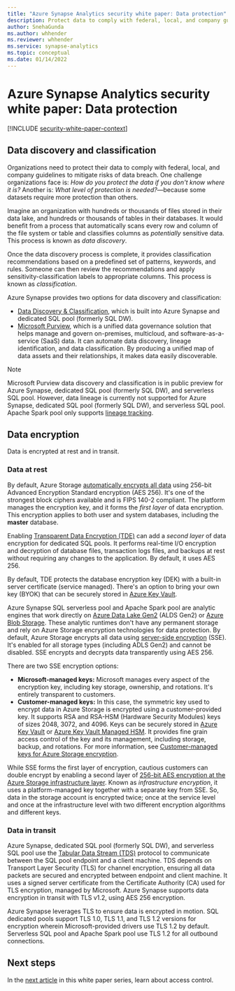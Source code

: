 ```yaml
---
title: "Azure Synapse Analytics security white paper: Data protection"
description: Protect data to comply with federal, local, and company guidelines with Azure Synapse Analytics.
author: SnehaGunda
ms.author: whhender
ms.reviewer: whhender
ms.service: synapse-analytics
ms.topic: conceptual
ms.date: 01/14/2022
---
```


# Azure Synapse Analytics security white paper: Data protection

[!INCLUDE [security-white-paper-context](includes/security-white-paper-context.md)]

## Data discovery and classification

Organizations need to protect their data to comply with federal, local, and company guidelines to mitigate risks of data breach. One challenge organizations face is: *How do you protect the data if you don't know where it is?* Another is: *What level of protection is needed?*—because some datasets require more protection than others.

Imagine an organization with hundreds or thousands of files stored in their data lake, and hundreds or thousands of tables in their databases. It would benefit from a process that automatically scans every row and column of the file system or table and classifies columns as *potentially* sensitive data. This process is known as *data discovery*.

Once the data discovery process is complete, it provides classification recommendations based on a predefined set of patterns, keywords, and rules. Someone can then review the recommendations and apply sensitivity-classification labels to appropriate columns. This process is known as *classification*.

Azure Synapse provides two options for data discovery and classification:

- [Data Discovery & Classification](/azure/azure-sql/database/data-discovery-and-classification-overview), which is built into Azure Synapse and dedicated SQL pool (formerly SQL DW).
- [Microsoft Purview](https://azure.microsoft.com/services/purview/), which is a unified data governance solution that helps manage and govern on-premises, multicloud, and software-as-a-service (SaaS) data. It can automate data discovery, lineage identification, and data classification. By producing a unified map of data assets and their relationships, it makes data easily discoverable.

> [!NOTE]
> Microsoft Purview data discovery and classification is in public preview for Azure Synapse, dedicated SQL pool (formerly SQL DW), and serverless SQL pool. However, data lineage is currently not supported for Azure Synapse, dedicated SQL pool (formerly SQL DW), and serverless SQL pool. Apache Spark pool only supports [lineage tracking](../../purview/how-to-lineage-spark-atlas-connector.md).

## Data encryption

Data is encrypted at rest and in transit.

### Data at rest

By default, Azure Storage [automatically encrypts all data](../../storage/common/storage-service-encryption.md) using 256-bit Advanced Encryption Standard encryption (AES 256). It's one of the strongest block ciphers available and is FIPS 140-2 compliant. The platform manages the encryption key, and it forms the *first layer* of data encryption. This encryption applies to both user and system databases, including the **master** database.

Enabling [Transparent Data Encryption (TDE)](/azure/azure-sql/database/transparent-data-encryption-tde-overview) can add a *second layer* of data encryption for dedicated SQL pools. It performs real-time I/O encryption and decryption of database files, transaction logs files, and backups at rest without requiring any changes to the application. By default, it uses AES 256.

By default, TDE protects the database encryption key (DEK) with a built-in server certificate (service managed). There's an option to bring your own key (BYOK) that can be securely stored in [Azure Key Vault](../../key-vault/general/basic-concepts.md).

Azure Synapse SQL serverless pool and Apache Spark pool are analytic engines that work directly on [Azure Data Lake Gen2](../../storage/blobs/data-lake-storage-introduction.md) (ALDS Gen2) or [Azure Blob Storage](../../storage/blobs/storage-blobs-introduction.md). These analytic runtimes don't have any permanent storage and rely on Azure Storage encryption technologies for data protection. By default, Azure Storage encrypts all data using [server-side encryption](../../storage/common/storage-service-encryption.md) (SSE). It's enabled for all storage types (including ADLS Gen2) and cannot be disabled. SSE encrypts and decrypts data transparently using AES 256.

There are two SSE encryption options:

- **Microsoft-managed keys:** Microsoft manages every aspect of the encryption key, including key storage, ownership, and rotations. It's entirely transparent to customers.
- **Customer-managed keys:** In this case, the symmetric key used to encrypt data in Azure Storage is encrypted using a customer-provided key. It supports RSA and RSA-HSM (Hardware Security Modules) keys of sizes 2048, 3072, and 4096. Keys can be securely stored in [Azure Key Vault](../../key-vault/general/overview.md) or [Azure Key Vault Managed HSM](../../key-vault/managed-hsm/overview.md). It provides fine grain access control of the key and its management, including storage, backup, and rotations. For more information, see [Customer-managed keys for Azure Storage encryption](../../storage/common/customer-managed-keys-overview.md).

While SSE forms the first layer of encryption, cautious customers can double encrypt by enabling a second layer of [256-bit AES encryption at the Azure Storage infrastructure layer](../../storage/common/storage-service-encryption.md#doubly-encrypt-data-with-infrastructure-encryption). Known as *infrastructure encryption*, it uses a platform-managed key together with a separate key from SSE. So, data in the storage account is encrypted twice; once at the service level and once at the infrastructure level with two different encryption algorithms and different keys.

### Data in transit

Azure Synapse, dedicated SQL pool (formerly SQL DW), and serverless SQL pool use the [Tabular Data Stream (TDS)](/openspecs/windows_protocols/ms-tds/893fcc7e-8a39-4b3c-815a-773b7b982c50) protocol to communicate between the SQL pool endpoint and a client machine. TDS depends on Transport Layer Security (TLS) for channel encryption, ensuring all data packets are secured and encrypted between endpoint and client machine. It uses a signed server certificate from the Certificate Authority (CA) used for TLS encryption, managed by Microsoft. Azure Synapse supports data encryption in transit with TLS v1.2, using AES 256 encryption.

Azure Synapse leverages TLS to ensure data is encrypted in motion. SQL dedicated pools support TLS 1.0, TLS 1.1, and TLS 1.2 versions for encryption wherein Microsoft-provided drivers use TLS 1.2 by default. Serverless SQL pool and Apache Spark pool use TLS 1.2 for all outbound connections.

## Next steps

In the [next article](security-white-paper-access-control.md) in this white paper series, learn about access control.
